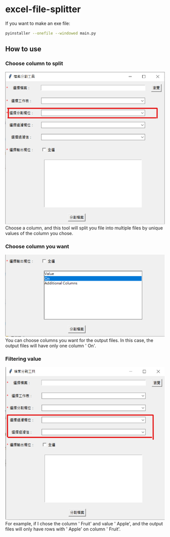 # excel-file-splitter

If you want to make an exe file:

```bash 
pyinstaller --onefile --windowed main.py 
```

## How to use
### Choose column to split
![column-to-split](./pic/column-to-split.png)
Choose a column, and this tool will split you file into multiple files by unique values of the column you chose.

### Choose column you want
![output-column](./pic/choose-output-column.png)
You can choose columns you want for the output files. In this case, the output files will have only one column ' On'.

### Filtering value
![filter-value](./pic/filter-value.png)
For example, if I chose the column ' Fruit' and value ' Apple', and the output files will only have rows with ' Apple' on column ' Fruit'.